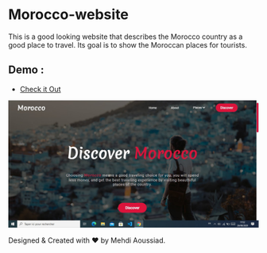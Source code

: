 # Morocco-website
This is a good looking website that describes the Morocco country as a good place to travel. Its goal is to show the Moroccan places for tourists.

## Demo : 
- [Check it Out](https://aoussiad-mehdi.github.io/Morocco-traveling-website/index.html#)

![](images/hero.jpg)

Designed & Created with ❤️ by Mehdi Aoussiad.
